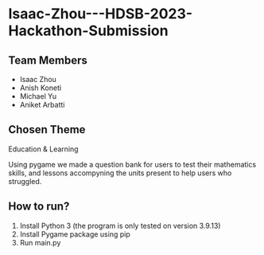 # Isaac-Zhou---HDSB-2023-Hackathon-Submission

## Team Members
- Isaac Zhou
- Anish Koneti
- Michael Yu
- Aniket Arbatti

## Chosen Theme
Education & Learning

Using pygame we made a question bank for users to test their mathematics skills, and lessons accompyning the units present to help users who struggled.

## How to run?
1. Install Python 3 (the program is only tested on version 3.9.13)
2. Install Pygame package using pip
3. Run main.py
